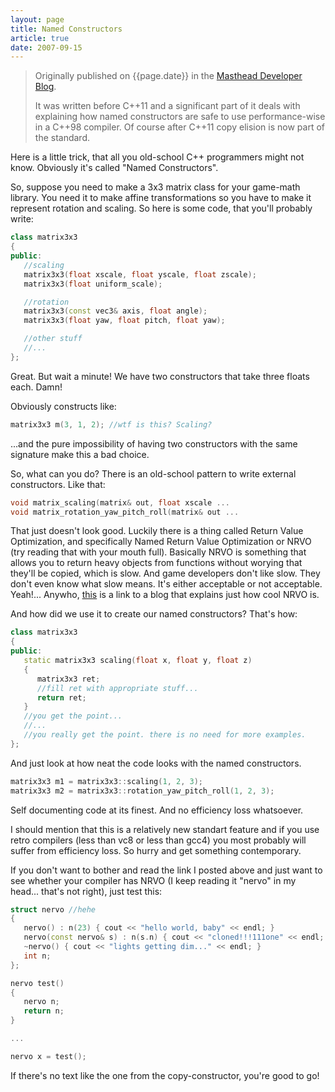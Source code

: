 ```yaml
---
layout: page
title: Named Constructors
article: true
date: 2007-09-15
---
```


> Originally published on {{page.date}} in the [Masthead Developer Blog](http://masthead-dev.blogspot.bg/2007/09/named-constructors.html).
>
> It was written before C++11 and a significant part of it deals with explaining how named constructors are safe to use performance-wise in a C++98 compiler. Of course after C++11 copy elision is now part of the standard.

Here is a little trick, that all you old-school C++ programmers might not know. Obviously it's called "Named Constructors".

So, suppose you need to make a 3x3 matrix class for your game-math library. You need it to make affine transformations so you have to make it represent rotation and scaling. So here is some code, that you'll probably write:

```c++
class matrix3x3
{
public:
   //scaling
   matrix3x3(float xscale, float yscale, float zscale);
   matrix3x3(float uniform_scale);

   //rotation
   matrix3x3(const vec3& axis, float angle);
   matrix3x3(float yaw, float pitch, float yaw);

   //other stuff
   //...
};
```
Great. But wait a minute! We have two constructors that take three floats each. Damn!

Obviously constructs like:

```c++
matrix3x3 m(3, 1, 2); //wtf is this? Scaling?
```
...and the pure impossibility of having two constructors with the same signature make this a bad choice.

So, what can you do?
There is an old-school pattern to write external constructors. Like that:

```c++
void matrix_scaling(matrix& out, float xscale ...
void matrix_rotation_yaw_pitch_roll(matrix& out ...
```
That just doesn't look good. Luckily there is a thing called Return Value Optimization, and specifically Named Return Value Optimization or NRVO (try reading that with your mouth full). Basically NRVO is something that allows you to return heavy objects from functions without worying that they'll be copied, which is slow. And game developers don't like slow. They don't even know what slow means. It's either acceptable or not acceptable. Yeah!... Anywho, [this](https://blogs.msdn.microsoft.com/aymans/2005/10/13/named-return-value-optimization-in-visual-c-2005/) is a link to a blog that explains just how cool NRVO is.

And how did we use it to create our named constructors? That's how:

```c++
class matrix3x3
{
public:
   static matrix3x3 scaling(float x, float y, float z)
   {
      matrix3x3 ret;
      //fill ret with appropriate stuff...
      return ret;
   }
   //you get the point...
   //...
   //you really get the point. there is no need for more examples.
};
```
And just look at how neat the code looks with the named constructors.

```c++
matrix3x3 m1 = matrix3x3::scaling(1, 2, 3);
matrix3x3 m2 = matrix3x3::rotation_yaw_pitch_roll(1, 2, 3);
```

Self documenting code at its finest. And no efficiency loss whatsoever.

I should mention that this is a relatively new standart feature and if you use retro compilers (less than vc8 or less than gcc4) you most probably will suffer from efficiency loss. So hurry and get something contemporary.

If you don't want to bother and read the link I posted above and just want to see whether your compiler has NRVO (I keep reading it "nervo" in my head... that's not right), just test this:

```c++
struct nervo //hehe
{
   nervo() : n(23) { cout << "hello world, baby" << endl; }
   nervo(const nervo& s) : n(s.n) { cout << "cloned!!!111one" << endl; }
   ~nervo() { cout << "lights getting dim..." << endl; }
   int n;
};

nervo test()
{
   nervo n;
   return n;
}

...

nervo x = test();
```

If there's no text like the one from the copy-constructor, you're good to go!
